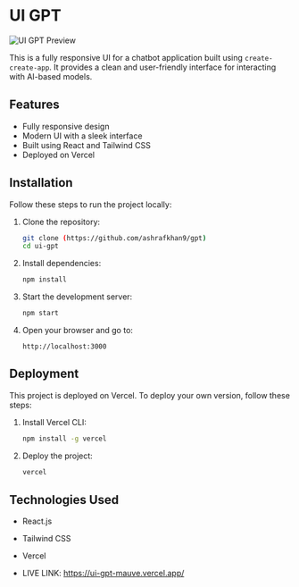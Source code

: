 # UI GPT

![UI GPT Preview](https://github.com/user-attachments/assets/17c028b1-64d6-4749-84f0-ce1a40380412)



This is a fully responsive UI for a chatbot application built using `create-create-app`. It provides a clean and user-friendly interface for interacting with AI-based models.

## Features
- Fully responsive design
- Modern UI with a sleek interface
- Built using React and Tailwind CSS
- Deployed on Vercel

## Installation

Follow these steps to run the project locally:

1. Clone the repository:
   ```bash
   git clone (https://github.com/ashrafkhan9/gpt)
   cd ui-gpt
   ```

2. Install dependencies:
   ```bash
   npm install
   ```

3. Start the development server:
   ```bash
   npm start
   ```

4. Open your browser and go to:
   ```
   http://localhost:3000
   ```

## Deployment

This project is deployed on Vercel. To deploy your own version, follow these steps:

1. Install Vercel CLI:
   ```bash
   npm install -g vercel
   ```
2. Deploy the project:
   ```bash
   vercel
   ```

## Technologies Used
- React.js
- Tailwind CSS
- Vercel

- LIVE LINK: https://ui-gpt-mauve.vercel.app/
